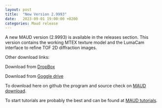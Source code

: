 ```yaml
---
layout: post
title:  "New Version 2.9993"
date:   2023-09-01 19:00:00 +0200
categories: Maud release
---
```


A new MAUD version (2.9993) is available in the releases section.
This version contains the working MTEX texture model and the LumaCam interface
to refine TOF 2D diffraction images.

Other download links:

Download from [DropBox][dropbox]

Download from [Goggle drive][gdrive]

To download here on github the program and source check on [MAUD download][maud-download]. 

To start tutorials are probably the best and can be found at [MAUD tutorials][maud-tutorials]. 

[maud-docs]: /maud/documents/
[maud-tutorials]: /maud/tutorials/
[maud-download]: https://github.com/luttero/maud/releases/tag/v2.9993
[dropbox]: https://www.dropbox.com/sh/3l4jpjw7mkc3cfo/AAAtzz-9__TMmUdaxlolX68xa?dl=0
[gdrive]: https://drive.google.com/drive/folders/1EQw0XPx6QPwE-VN7OpTvI8DtrvsW-V4i?usp=sharing